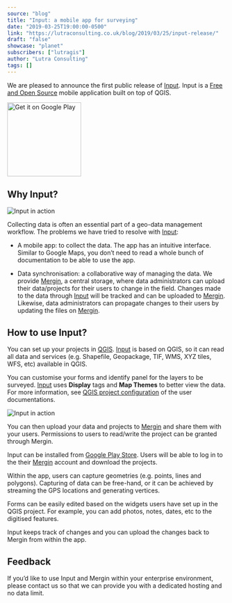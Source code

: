 ```yaml
---
source: "blog"
title: "Input: a mobile app for surveying"
date: "2019-03-25T19:00:00-0500"
link: "https://lutraconsulting.co.uk/blog/2019/03/25/input-release/"
draft: "false"
showcase: "planet"
subscribers: ["lutragis"]
author: "Lutra Consulting"
tags: []
---
```


<p>We are pleased to announce the first public release of <a href="https://merginmaps.com/">Input</a>. Input is a <a href="https://github.com/lutraconsulting/input">Free and Open Source</a> mobile application built on top of QGIS.</p>

<p><a href="https://play.google.com/store/apps/details?id=uk.co.lutraconsulting&amp;utm_source=lutra-atom&amp;utm_medium=lutra-blog&amp;utm_campaign=input"><img alt="Get it on Google Play" src="https://play.google.com/intl/en_us/badges/images/generic/en_badge_web_generic.png" width="170" /></a></p>

<!-- more -->

<h2 id="why-input">Why Input?</h2>

<p><img alt="Input in action" src="https://www.lutraconsulting.co.uk/img/posts/input_capturing_points.png" /></p>

<p>Collecting data is often an essential part of a geo-data management workflow. The problems we have tried to resolve with <a href="https://merginmaps.com/">Input</a>:</p>

<ul>
  <li>
    <p>A mobile app: to collect the data. The app has an intuitive interface. Similar to Google Maps, you don’t need to read a whole bunch of documentation to be able to use the app.</p>
  </li>
  <li>
    <p>Data synchronisation: a collaborative way of managing the data. We provide <a href="https://merginmaps.com/">Mergin</a>, a central storage, where data administrators can upload their data/projects for their users to change in the field. Changes made to the data through <a href="https://merginmaps.com/">Input</a> will be tracked and can be uploaded to <a href="https://merginmaps.com/">Mergin</a>. Likewise, data administrators can propagate changes to their users by updating the files on <a href="https://merginmaps.com/">Mergin</a>.</p>
  </li>
</ul>

<h2 id="how-to-use-input">How to use Input?</h2>

<p>You can set up your projects in <a href="https://qgis.org">QGIS</a>. <a href="https://merginmaps.com/">Input</a> is based on QGIS, so it can read all data and services (e.g. Shapefile, Geopackage, TIF, WMS, XYZ tiles, WFS, etc) available in QGIS.</p>

<p>You can customise your forms and identify panel for the layers to be surveyed. <a href="https://merginmaps.com/">Input</a> uses <strong>Display</strong> tags and <strong>Map Themes</strong> to better view the data. For more information, see <a href="https://github.com/lutraconsulting/input/blob/master/docs/users/project_config.md">QGIS project configuration</a> of the user documentations.</p>

<p><img alt="Input in action" src="https://www.lutraconsulting.co.uk/img/posts/input_identify_path.png" /></p>

<p>You can then upload your data and projects to <a href="https://merginmaps.com/">Mergin</a> and share them with your users. Permissions to users to read/write the project can be granted through Mergin.</p>

<p>Input can be installed from <a href="https://play.google.com/store/apps/details?id=uk.co.lutraconsulting&amp;utm_source=lutra-atom&amp;utm_medium=lutra-blog&amp;utm_campaign=input">Google Play Store</a>. Users will be able to log in to the their <a href="https://merginmaps.com/">Mergin</a> account and download the projects.</p>

<p>Within the app, users can capture geometries (e.g. points, lines and polygons). Capturing of data can be free-hand, or it can be achieved by streaming the GPS locations and generating vertices.</p>

<p>Forms can be easily edited based on the widgets users have set up in the QGIS project. For example, you can add photos, notes, dates, etc to the digitised features.</p>

<p>Input keeps track of changes and you can upload the changes back to Mergin from within the app.</p>

<h2 id="feedback">Feedback</h2>

<p>If you’d like to use Input and Mergin within your enterprise environment, please contact us so that we can provide you with a dedicated hosting and no data limit.</p>
